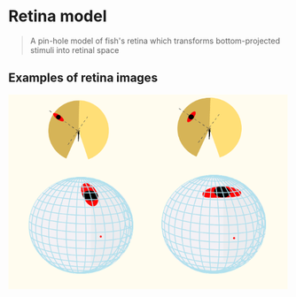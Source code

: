 # Retina model
> A pin-hole model of fish's retina which transforms bottom-projected stimuli into retinal space

## Examples of retina images 
![Example](./retina_image_example.png)
